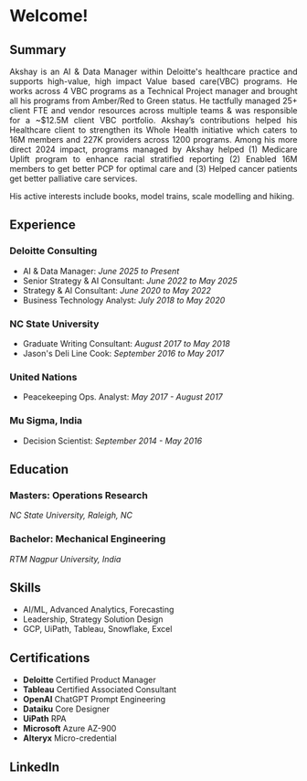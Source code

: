 # Welcome!

## Summary

<p style='text-align: justify;'> 
  Akshay is an AI & Data Manager within Deloitte's healthcare practice and supports high-value, high impact Value based care(VBC) programs. He works across 4 VBC programs as a Technical Project manager and brought all his programs from Amber/Red to Green status. He tactfully managed 25+ client FTE and vendor resources across multiple teams & was responsible for a ~$12.5M client VBC portfolio. Akshay’s contributions helped his Healthcare client to strengthen its Whole Health initiative which caters to 16M members and 227K providers across 1200 programs. Among his more direct 2024 impact, programs managed by Akshay helped (1) Medicare Uplift program to enhance racial stratified
reporting (2) Enabled 16M members to get better PCP for optimal care and (3) Helped cancer patients get better palliative care services. </p>

His active interests include books, model trains, scale modelling and hiking.

## Experience
### Deloitte Consulting
- AI & Data Manager: *June 2025 to Present*
- Senior Strategy & AI Consultant: *June 2022 to May 2025*
- Strategy & AI Consultant: *June 2020 to May 2022*
- Business Technology Analyst: *July 2018 to May 2020*

### NC State University
- Graduate Writing Consultant: *August 2017 to May 2018*
- Jason's Deli Line Cook: *September 2016 to May 2017*

### United Nations
- Peacekeeping Ops. Analyst: *May 2017 - August 2017*

### Mu Sigma, India
- Decision Scientist: *September 2014 - May 2016*

## Education
### Masters: Operations Research
*NC State University, Raleigh, NC*

### Bachelor: Mechanical Engineering
*RTM Nagpur University, India*

## Skills
-	AI/ML, Advanced Analytics, Forecasting
-	Leadership, Strategy Solution Design
-	GCP, UiPath, Tableau, Snowflake, Excel

## Certifications
- **Deloitte** Certified Product Manager
- **Tableau** Certified Associated Consultant
- **OpenAI** ChatGPT Prompt Engineering
- **Dataiku** Core Designer
- **UiPath** RPA
- **Microsoft** Azure AZ-900
- **Alteryx** Micro-credential

## LinkedIn
<script src="https://platform.linkedin.com/badges/js/profile.js" async defer type="text/javascript"></script>
<div class="badge-base LI-profile-badge" data-locale="en_US" data-size="large" data-theme="dark" data-type="HORIZONTAL" data-vanity="akshaymjoshi" data-version="v1"><a class="badge-base__link LI-simple-link" href="https://www.linkedin.com/in/akshaymjoshi?trk=profile-badge"></a></div>
